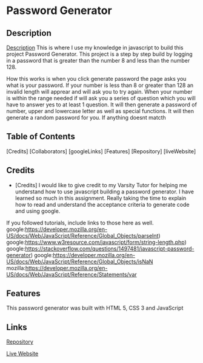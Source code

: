# Password Generator


## Description
[Description](#description)
This is where I use my knowledge in javascript to build this project Password Generator.  This project is a step by step build by logging in a password that is greater than the number 8 and less than the number 128. 


How this works is when you click generate password the page asks you what is your password. If your number is less than 8 or greater than 128 an invalid length will apprear and will ask you to try again. When your number is within the range needed if will ask you a series of question which you will have to answer yes to at least 1 question.  It will then generate a password of number, upper and lowercase letter as well as special functions. It will then generate a random password for you. If anything doesnt matcth 

## Table of Contents
[Credits]
[Collaborators]
[googleLinks]
[Features]
[Repository]
[liveWebsite]


## Credits
* [Credits]
I would like to give credit to my Varsity Tutor for helping me understand how to use javascript building a password generator.  I have learned so much in this assignment. Really taking the time to explain how to read and understand the acceptance criteria to generate code and using google.


If you followed tutorials, include links to those here as well.
<a>google:<a href="#">https://developer.mozilla.org/en-US/docs/Web/JavaScript/Reference/Global_Objects/parseInt)
<a>google:<a href="#">https://www.w3resource.com/javascript/form/string-length.php)
<a>google:<a href="#">https://stackoverflow.com/questions/1497481/javascript-password-generator)
<a>google:<a href="#">https://developer.mozilla.org/en-US/docs/Web/JavaScript/Reference/Global_Objects/isNaN
<a>mozilla:<a href="#">https://developer.mozilla.org/en-US/docs/Web/JavaScript/Reference/Statements/var




## Features
This password generator was built with HTML 5, CSS 3 and JavaScript

## Links

[Repository](https://github.com/jmoniz155/password-generator)

[Live Website](https://jmoniz155.github.io/password-generator/)
